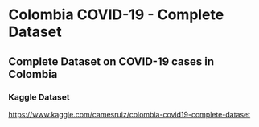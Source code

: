 # Colombia COVID-19 - Complete Dataset
## Complete Dataset on COVID-19 cases in Colombia

### Kaggle Dataset
https://www.kaggle.com/camesruiz/colombia-covid19-complete-dataset
